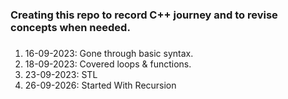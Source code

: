 ### Creating this repo to record C++ journey and to revise concepts when needed.
##### 
1. 16-09-2023: Gone through basic syntax. 
2. 18-09-2023: Covered loops & functions.
3. 23-09-2023: STL
4. 26-09-2026: Started With Recursion
